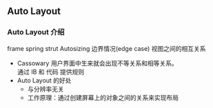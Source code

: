 Auto Layout
-----------

### Auto Layout 介绍
frame spring strut Autosizing 
边界情况(edge case) 视图之间的相互关系

- Cassowary 
用户界面中生来就会出现不等关系和相等关系。  
通过 IB 和 代码 提供规则
- Auto Layout 的好处 
    + 与分辨率无关
    + 工作原理：通过创建屏幕上的对象之间的关系来实现布局
    
